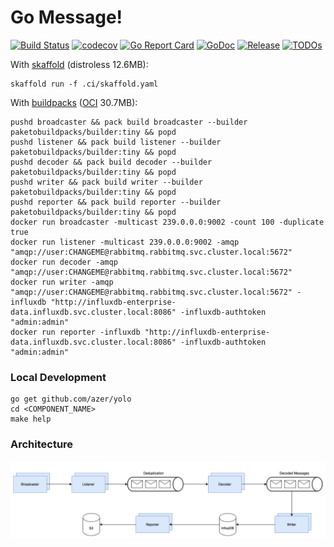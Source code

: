 # Go Message!

[![Build Status](https://travis-ci.com/rmeharg/gomessage.svg)](https://travis-ci.com/rmeharg/gomessage)
[![codecov](https://codecov.io/gh/rmeharg/gomessage/branch/master/graph/badge.svg)](https://codecov.io/gh/rmeharg/gomessage)
[![Go Report Card](https://goreportcard.com/badge/github.com/rmeharg/gomessage)](https://goreportcard.com/report/github.com/rmeharg/gomessage)
[![GoDoc](https://godoc.org/github.com/rmeharg/gomessage?status.svg)](https://godoc.org/github.com/rmeharg/gomessage)
[![Release](https://img.shields.io/github/release/rmeharg/gomessage.svg?style=flat-square)](https://github.com/rmeharg/gomessage/releases)
[![TODOs](https://badgen.net/https/api.tickgit.com/badgen/github.com/gin-gonic/gin)](https://www.tickgit.com/browse?repo=github.com/gin-gonic/gin)

With [skaffold](https://skaffold.dev/) (distroless 12.6MB):

```
skaffold run -f .ci/skaffold.yaml
```

With [buildpacks](https://buildpacks.io/) ([OCI](https://opencontainers.org/) 30.7MB):

```
pushd broadcaster && pack build broadcaster --builder paketobuildpacks/builder:tiny && popd
pushd listener && pack build listener --builder paketobuildpacks/builder:tiny && popd
pushd decoder && pack build decoder --builder paketobuildpacks/builder:tiny && popd
pushd writer && pack build writer --builder paketobuildpacks/builder:tiny && popd
pushd reporter && pack build reporter --builder paketobuildpacks/builder:tiny && popd
docker run broadcaster -multicast 239.0.0.0:9002 -count 100 -duplicate true
docker run listener -multicast 239.0.0.0:9002 -amqp "amqp://user:CHANGEME@rabbitmq.rabbitmq.svc.cluster.local:5672"
docker run decoder -amqp "amqp://user:CHANGEME@rabbitmq.rabbitmq.svc.cluster.local:5672"
docker run writer -amqp "amqp://user:CHANGEME@rabbitmq.rabbitmq.svc.cluster.local:5672" -influxdb "http://influxdb-enterprise-data.influxdb.svc.cluster.local:8086" -influxdb-authtoken "admin:admin"
docker run reporter -influxdb "http://influxdb-enterprise-data.influxdb.svc.cluster.local:8086" -influxdb-authtoken "admin:admin"
```

### Local Development

```
go get github.com/azer/yolo
cd <COMPONENT_NAME>
make help
```

### Architecture

![alt text](./.ci/gomessage-architecture.png "GoMessage Architecture")
